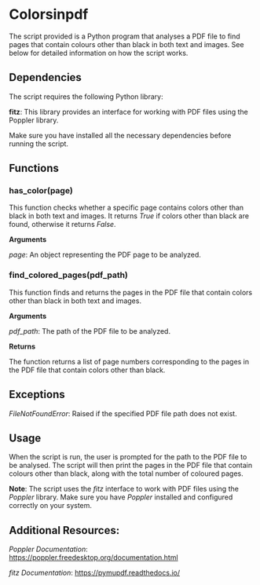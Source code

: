 # Colorsinpdf

The script provided is a Python program that analyses a PDF file to find pages that contain colours other than black in both text and images. See below for detailed information on how the script works.

## Dependencies
The script requires the following Python library:

**fitz**: This library provides an interface for working with PDF files using the Poppler library.

Make sure you have installed all the necessary dependencies before running the script.

## Functions
### has_color(page)
This function checks whether a specific page contains colors other than black in both text and images. It returns _True_ if colors other than black are found, otherwise it returns _False_.

**Arguments**

_page_: An object representing the PDF page to be analyzed.

### find_colored_pages(pdf_path)
This function finds and returns the pages in the PDF file that contain colors other than black in both text and images.

**Arguments**

_pdf_path_: The path of the PDF file to be analyzed.

**Returns**

The function returns a list of page numbers corresponding to the pages in the PDF file that contain colors other than black.

## Exceptions
_FileNotFoundError_: Raised if the specified PDF file path does not exist.

## Usage

When the script is run, the user is prompted for the path to the PDF file to be analysed. The script will then print the pages in the PDF file that contain colours other than black, along with the total number of coloured pages.

**Note**: The script uses the _fitz_ interface to work with PDF files using the _Poppler_ library. Make sure you have _Poppler_ installed and configured correctly on your system.

## Additional Resources:

_Poppler Documentation_: https://poppler.freedesktop.org/documentation.html

_fitz Documentation_: https://pymupdf.readthedocs.io/
